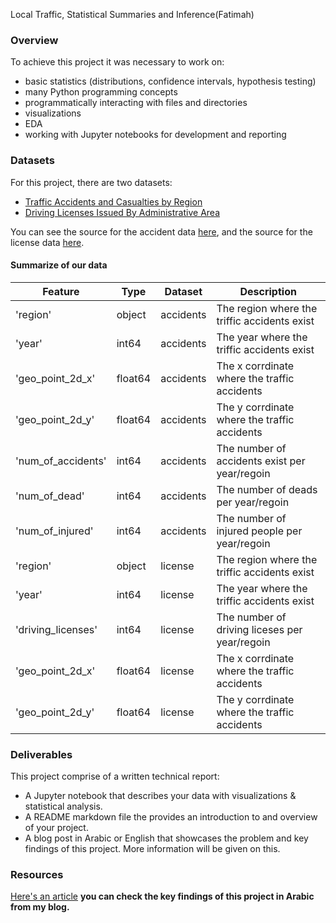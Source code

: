  Local Traffic, Statistical Summaries and Inference(Fatimah)




### Overview

To achieve this project it was necessary to work on:

- basic statistics (distributions, confidence intervals, hypothesis testing)
- many Python programming concepts
- programmatically interacting with files and directories
- visualizations
- EDA
- working with Jupyter notebooks for development and reporting


### Datasets

For this project, there are two datasets:

- [Traffic Accidents and Casualties by Region](/data/saudi-arabia-traffic-accidents-and-casualties-injured-dead-2008.csv)
- [Driving Licenses Issued By Administrative Area](/data/saudi-arabia-driving-licenses-issued-in-the-kingdom-2004-2008.csv)

You can see the source for the accident data [here](https://datasource.kapsarc.org/explore/dataset/saudi-arabia-traffic-accidents-and-casualties-injured-dead-2008/), and the source for the license data [here](https://datasource.kapsarc.org/explore/dataset/saudi-arabia-traffic-accidents-and-casualties-injured-dead-2008/). 


#### Summarize of our data

| Feature | Type | Dataset | Description |
| --- | --- | --- | --- |
| 'region' | object | accidents | The region where the triffic accidents exist|
| 'year' | int64 | accidents | The year where the triffic accidents exist|
| 'geo_point_2d_x' | float64 | accidents | The x corrdinate where the traffic accidents|
| 'geo_point_2d_y' | float64 | accidents | The y corrdinate where the traffic accidents|
| 'num_of_accidents' | int64 | accidents | The number of accidents exist per year/regoin|
| 'num_of_dead' | int64 | accidents | The number of deads per year/regoin|
| 'num_of_injured' | int64 | accidents | The number of injured people per year/regoin|
| 'region' | object | license | The region where the triffic accidents exist|
| 'year' | int64 | license | The year where the triffic accidents exist|
| 'driving_licenses' | int64 | license |The number of driving liceses per year/regoin|
| 'geo_point_2d_x' | float64 | license | The x corrdinate where the traffic accidents|
| 'geo_point_2d_y' | float64 | license | The y corrdinate where the traffic accidents|


### Deliverables

This project comprise of a written technical report:
- A Jupyter notebook that describes your data with visualizations & statistical analysis.
- A README markdown file the provides an introduction to and overview of your project.
- A blog post in Arabic or English that showcases the problem and key findings of this project. More information will be given on this.

### Resources

[Here's an article](fatimahaloqayli.blogspot.com)  **you can check the key findings of this project in Arabic from my blog.**






